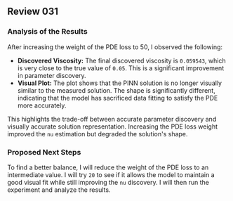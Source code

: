 ## Review 031

### Analysis of the Results

After increasing the weight of the PDE loss to 50, I observed the following:

*   **Discovered Viscosity:** The final discovered viscosity is `0.059543`, which is very close to the true value of `0.05`. This is a significant improvement in parameter discovery.
*   **Visual Plot:** The plot shows that the PINN solution is no longer visually similar to the measured solution. The shape is significantly different, indicating that the model has sacrificed data fitting to satisfy the PDE more accurately.

This highlights the trade-off between accurate parameter discovery and visually accurate solution representation. Increasing the PDE loss weight improved the `nu` estimation but degraded the solution's shape.

### Proposed Next Steps

To find a better balance, I will reduce the weight of the PDE loss to an intermediate value. I will try `20` to see if it allows the model to maintain a good visual fit while still improving the `nu` discovery. I will then run the experiment and analyze the results.
